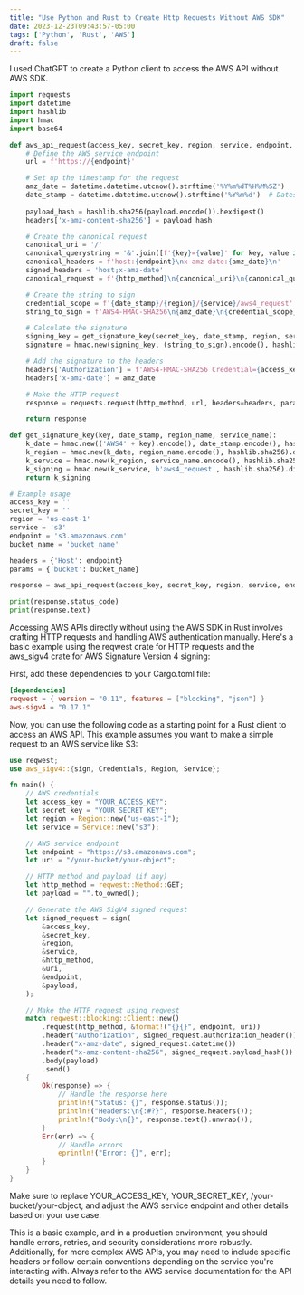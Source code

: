 ```yaml
---
title: "Use Python and Rust to Create Http Requests Without AWS SDK"
date: 2023-12-23T09:43:57-05:00
tags: ['Python', 'Rust', 'AWS']
draft: false
---
```


I used ChatGPT to create a Python client to access the AWS API without AWS SDK. 
```python
import requests
import datetime
import hashlib
import hmac
import base64

def aws_api_request(access_key, secret_key, region, service, endpoint, http_method='GET', payload='', headers=None, params=None):
    # Define the AWS service endpoint
    url = f'https://{endpoint}'

    # Set up the timestamp for the request
    amz_date = datetime.datetime.utcnow().strftime('%Y%m%dT%H%M%SZ')
    date_stamp = datetime.datetime.utcnow().strftime('%Y%m%d')  # Datestamp for Credential Scope
    
    payload_hash = hashlib.sha256(payload.encode()).hexdigest()
    headers['x-amz-content-sha256'] = payload_hash

    # Create the canonical request
    canonical_uri = '/'
    canonical_querystring = '&'.join([f'{key}={value}' for key, value in params.items()]) if params else ''
    canonical_headers = f'host:{endpoint}\nx-amz-date:{amz_date}\n'
    signed_headers = 'host;x-amz-date'
    canonical_request = f'{http_method}\n{canonical_uri}\n{canonical_querystring}\n{canonical_headers}\n{signed_headers}\n{hashlib.sha256(payload.encode()).hexdigest()}'

    # Create the string to sign
    credential_scope = f'{date_stamp}/{region}/{service}/aws4_request'
    string_to_sign = f'AWS4-HMAC-SHA256\n{amz_date}\n{credential_scope}\n{hashlib.sha256(canonical_request.encode()).hexdigest()}'

    # Calculate the signature
    signing_key = get_signature_key(secret_key, date_stamp, region, service)
    signature = hmac.new(signing_key, (string_to_sign).encode(), hashlib.sha256).hexdigest()

    # Add the signature to the headers
    headers['Authorization'] = f'AWS4-HMAC-SHA256 Credential={access_key}/{credential_scope}, SignedHeaders={signed_headers}, Signature={signature}'
    headers['x-amz-date'] = amz_date

    # Make the HTTP request
    response = requests.request(http_method, url, headers=headers, params=params, data=payload)

    return response

def get_signature_key(key, date_stamp, region_name, service_name):
    k_date = hmac.new(('AWS4' + key).encode(), date_stamp.encode(), hashlib.sha256).digest()
    k_region = hmac.new(k_date, region_name.encode(), hashlib.sha256).digest()
    k_service = hmac.new(k_region, service_name.encode(), hashlib.sha256).digest()
    k_signing = hmac.new(k_service, b'aws4_request', hashlib.sha256).digest()
    return k_signing

# Example usage
access_key = ''
secret_key = ''
region = 'us-east-1'
service = 's3'
endpoint = 's3.amazonaws.com'
bucket_name = 'bucket_name'

headers = {'Host': endpoint}
params = {'bucket': bucket_name}

response = aws_api_request(access_key, secret_key, region, service, endpoint, http_method='GET', headers=headers, params=params)

print(response.status_code)
print(response.text)

```

Accessing AWS APIs directly without using the AWS SDK in Rust involves crafting HTTP requests and handling AWS authentication manually. Here's a basic example using the reqwest crate for HTTP requests and the aws_sigv4 crate for AWS Signature Version 4 signing:

First, add these dependencies to your Cargo.toml file:

```toml
[dependencies]
reqwest = { version = "0.11", features = ["blocking", "json"] }
aws-sigv4 = "0.17.1"
```
Now, you can use the following code as a starting point for a Rust client to access an AWS API. This example assumes you want to make a simple request to an AWS service like S3:

```rust
use reqwest;
use aws_sigv4::{sign, Credentials, Region, Service};

fn main() {
    // AWS credentials
    let access_key = "YOUR_ACCESS_KEY";
    let secret_key = "YOUR_SECRET_KEY";
    let region = Region::new("us-east-1");
    let service = Service::new("s3");

    // AWS service endpoint
    let endpoint = "https://s3.amazonaws.com";
    let uri = "/your-bucket/your-object";

    // HTTP method and payload (if any)
    let http_method = reqwest::Method::GET;
    let payload = "".to_owned();

    // Generate the AWS SigV4 signed request
    let signed_request = sign(
        &access_key,
        &secret_key,
        &region,
        &service,
        &http_method,
        &uri,
        &endpoint,
        &payload,
    );

    // Make the HTTP request using reqwest
    match reqwest::blocking::Client::new()
        .request(http_method, &format!("{}{}", endpoint, uri))
        .header("Authorization", signed_request.authorization_header())
        .header("x-amz-date", signed_request.datetime())
        .header("x-amz-content-sha256", signed_request.payload_hash())
        .body(payload)
        .send()
    {
        Ok(response) => {
            // Handle the response here
            println!("Status: {}", response.status());
            println!("Headers:\n{:#?}", response.headers());
            println!("Body:\n{}", response.text().unwrap());
        }
        Err(err) => {
            // Handle errors
            eprintln!("Error: {}", err);
        }
    }
}
```

Make sure to replace YOUR_ACCESS_KEY, YOUR_SECRET_KEY, /your-bucket/your-object, and adjust the AWS service endpoint and other details based on your use case.

This is a basic example, and in a production environment, you should handle errors, retries, and security considerations more robustly. Additionally, for more complex AWS APIs, you may need to include specific headers or follow certain conventions depending on the service you're interacting with. Always refer to the AWS service documentation for the API details you need to follow.

